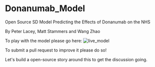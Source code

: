 # Donanumab_Model
Open Source SD Model Predicting the Effects of Donanumab on the NHS

By Peter Lacey, Matt Stammers and Wang Zhao

To play with the model please go here: ![live_model](https://donanumabmodel.streamlit.app/)

To submit a pull request to improve it please do so!

Let's build a open-source story around this to get the discussion going.